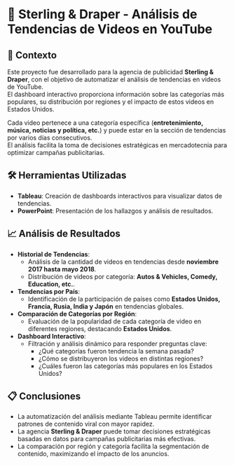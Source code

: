 # 🎥 Sterling & Draper - Análisis de Tendencias de Videos en YouTube

## 📝 Contexto
Este proyecto fue desarrollado para la agencia de publicidad **Sterling & Draper**, con el objetivo de automatizar el análisis de tendencias en videos de YouTube.  
El dashboard interactivo proporciona información sobre las categorías más populares, su distribución por regiones y el impacto de estos videos en Estados Unidos.  

Cada video pertenece a una categoría específica (**entretenimiento, música, noticias y política, etc.**) y puede estar en la sección de tendencias por varios días consecutivos.  
El análisis facilita la toma de decisiones estratégicas en mercadotecnia para optimizar campañas publicitarias.

## 🛠️ Herramientas Utilizadas
- **Tableau**: Creación de dashboards interactivos para visualizar datos de tendencias.
- **PowerPoint**: Presentación de los hallazgos y análisis de resultados.

## 📈 Análisis de Resultados
- **Historial de Tendencias**:
  - Análisis de la cantidad de videos en tendencias desde **noviembre 2017 hasta mayo 2018**.
  - Distribución de videos por categoría: **Autos & Vehicles, Comedy, Education, etc.**.
- **Tendencias por País**:
  - Identificación de la participación de países como **Estados Unidos, Francia, Rusia, India y Japón** en tendencias globales.
- **Comparación de Categorías por Región**:
  - Evaluación de la popularidad de cada categoría de video en diferentes regiones, destacando **Estados Unidos**.
- **Dashboard Interactivo**:
  - Filtración y análisis dinámico para responder preguntas clave:
    - ¿Qué categorías fueron tendencia la semana pasada?
    - ¿Cómo se distribuyeron los videos en distintas regiones?
    - ¿Cuáles fueron las categorías más populares en los Estados Unidos?

## 📋 Conclusiones
- La automatización del análisis mediante Tableau permite identificar patrones de contenido viral con mayor rapidez.
- La agencia **Sterling & Draper** puede tomar decisiones estratégicas basadas en datos para campañas publicitarias más efectivas.
- La comparación por región y categoría facilita la segmentación de contenido, maximizando el impacto de los anuncios.

